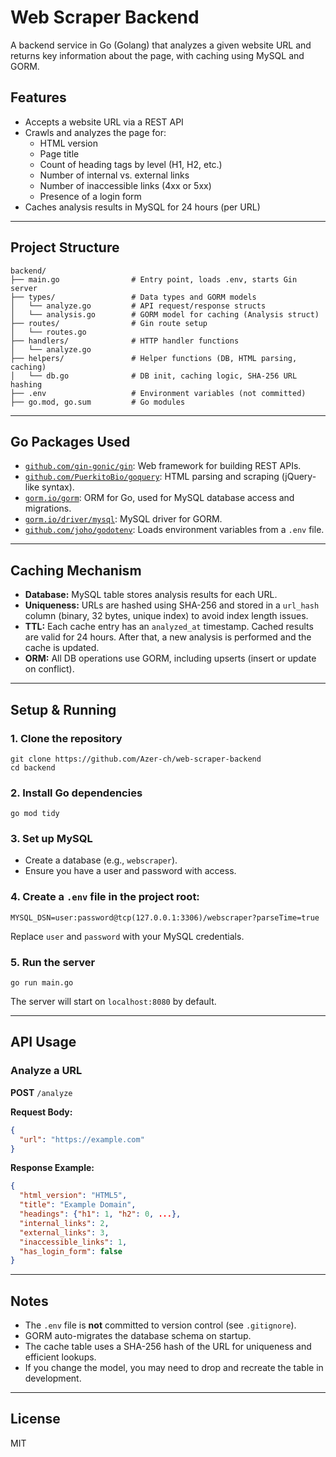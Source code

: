 # Web Scraper Backend

A backend service in Go (Golang) that analyzes a given website URL and returns key information about the page, with caching using MySQL and GORM.

## Features
- Accepts a website URL via a REST API
- Crawls and analyzes the page for:
  - HTML version
  - Page title
  - Count of heading tags by level (H1, H2, etc.)
  - Number of internal vs. external links
  - Number of inaccessible links (4xx or 5xx)
  - Presence of a login form
- Caches analysis results in MySQL for 24 hours (per URL)

---

## Project Structure

```
backend/
├── main.go                # Entry point, loads .env, starts Gin server
├── types/                 # Data types and GORM models
│   └── analyze.go         # API request/response structs
│   └── analysis.go        # GORM model for caching (Analysis struct)
├── routes/                # Gin route setup
│   └── routes.go
├── handlers/              # HTTP handler functions
│   └── analyze.go
├── helpers/               # Helper functions (DB, HTML parsing, caching)
│   └── db.go              # DB init, caching logic, SHA-256 URL hashing
├── .env                   # Environment variables (not committed)
├── go.mod, go.sum         # Go modules
```

---

## Go Packages Used

- [`github.com/gin-gonic/gin`](https://github.com/gin-gonic/gin): Web framework for building REST APIs.
- [`github.com/PuerkitoBio/goquery`](https://github.com/PuerkitoBio/goquery): HTML parsing and scraping (jQuery-like syntax).
- [`gorm.io/gorm`](https://gorm.io/): ORM for Go, used for MySQL database access and migrations.
- [`gorm.io/driver/mysql`](https://gorm.io/docs/connecting_to_the_database.html#MySQL): MySQL driver for GORM.
- [`github.com/joho/godotenv`](https://github.com/joho/godotenv): Loads environment variables from a `.env` file.

---

## Caching Mechanism

- **Database:** MySQL table stores analysis results for each URL.
- **Uniqueness:** URLs are hashed using SHA-256 and stored in a `url_hash` column (binary, 32 bytes, unique index) to avoid index length issues.
- **TTL:** Each cache entry has an `analyzed_at` timestamp. Cached results are valid for 24 hours. After that, a new analysis is performed and the cache is updated.
- **ORM:** All DB operations use GORM, including upserts (insert or update on conflict).

---

## Setup & Running

### 1. Clone the repository
```
git clone https://github.com/Azer-ch/web-scraper-backend 
cd backend
```

### 2. Install Go dependencies
```
go mod tidy
```

### 3. Set up MySQL
- Create a database (e.g., `webscraper`).
- Ensure you have a user and password with access.

### 4. Create a `.env` file in the project root:
```
MYSQL_DSN=user:password@tcp(127.0.0.1:3306)/webscraper?parseTime=true
```
Replace `user` and `password` with your MySQL credentials.

### 5. Run the server
```
go run main.go
```
The server will start on `localhost:8080` by default.

---

## API Usage

### Analyze a URL
**POST** `/analyze`

**Request Body:**
```json
{
  "url": "https://example.com"
}
```

**Response Example:**
```json
{
  "html_version": "HTML5",
  "title": "Example Domain",
  "headings": {"h1": 1, "h2": 0, ...},
  "internal_links": 2,
  "external_links": 3,
  "inaccessible_links": 1,
  "has_login_form": false
}
```

---

## Notes
- The `.env` file is **not** committed to version control (see `.gitignore`).
- GORM auto-migrates the database schema on startup.
- The cache table uses a SHA-256 hash of the URL for uniqueness and efficient lookups.
- If you change the model, you may need to drop and recreate the table in development.

---

## License
MIT 